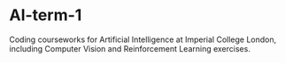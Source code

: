# AI-term-1
Coding courseworks for Artificial Intelligence at Imperial College London, including Computer Vision and Reinforcement Learning exercises.
